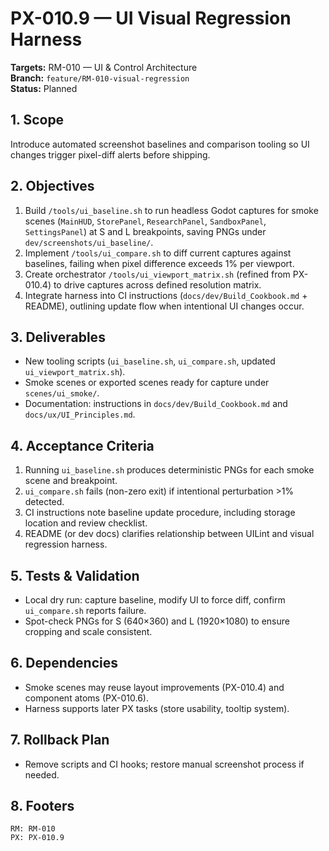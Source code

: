# PX-010.9 — UI Visual Regression Harness
**Targets:** RM-010 — UI & Control Architecture  
**Branch:** `feature/RM-010-visual-regression`  
**Status:** Planned

## 1. Scope
Introduce automated screenshot baselines and comparison tooling so UI changes trigger pixel-diff alerts before shipping.

## 2. Objectives
1. Build `/tools/ui_baseline.sh` to run headless Godot captures for smoke scenes (`MainHUD`, `StorePanel`, `ResearchPanel`, `SandboxPanel`, `SettingsPanel`) at S and L breakpoints, saving PNGs under `dev/screenshots/ui_baseline/`.
2. Implement `/tools/ui_compare.sh` to diff current captures against baselines, failing when pixel difference exceeds 1% per viewport.
3. Create orchestrator `/tools/ui_viewport_matrix.sh` (refined from PX-010.4) to drive captures across defined resolution matrix.
4. Integrate harness into CI instructions (`docs/dev/Build_Cookbook.md` + README), outlining update flow when intentional UI changes occur.

## 3. Deliverables
- New tooling scripts (`ui_baseline.sh`, `ui_compare.sh`, updated `ui_viewport_matrix.sh`).
- Smoke scenes or exported scenes ready for capture under `scenes/ui_smoke/`.
- Documentation: instructions in `docs/dev/Build_Cookbook.md` and `docs/ux/UI_Principles.md`.

## 4. Acceptance Criteria
1. Running `ui_baseline.sh` produces deterministic PNGs for each smoke scene and breakpoint.
2. `ui_compare.sh` fails (non-zero exit) if intentional perturbation >1% detected.
3. CI instructions note baseline update procedure, including storage location and review checklist.
4. README (or dev docs) clarifies relationship between UILint and visual regression harness.

## 5. Tests & Validation
- Local dry run: capture baseline, modify UI to force diff, confirm `ui_compare.sh` reports failure.
- Spot-check PNGs for S (640×360) and L (1920×1080) to ensure cropping and scale consistent.

## 6. Dependencies
- Smoke scenes may reuse layout improvements (PX-010.4) and component atoms (PX-010.6).
- Harness supports later PX tasks (store usability, tooltip system).

## 7. Rollback Plan
- Remove scripts and CI hooks; restore manual screenshot process if needed.

## 8. Footers
```
RM: RM-010
PX: PX-010.9
```
